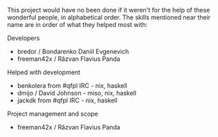This project would have no been done if it weren't for the help of these wonderful people, in alphabetical order. The skills mentioned near their name are in order of what they helped most with:

Developers
* bredor / Bondarenko Daniil Evgenevich
* freeman42x / Răzvan Flavius Panda

Helped with development
* benkolera from #qfpl IRC - nix, haskell
* dmijo / David Johnson - miso, nix, haskell
* jackdk from #qfpl IRC - nix, haskell

Project management and scope
* freeman42x / Răzvan Flavius Panda